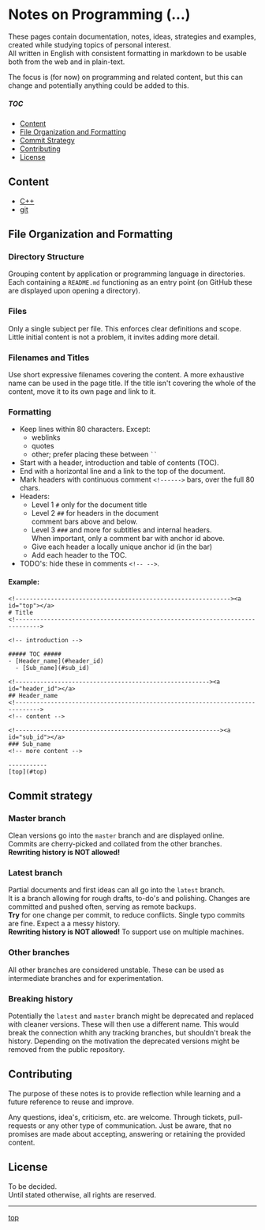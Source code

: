 <!-------------------------------------------------------------><a id="top"></a>
# Notes on Programming (...)
<!----------------------------------------------------------------------------->

<!-- introduction -->
These pages contain documentation, notes, ideas, strategies and examples,
created while studying topics of personal interest.  
All written in English <!-- for now --> with consistent formatting in markdown
to be usable both from the web and in plain-text.

The focus is (for now) on programming and related content, but this can
change and potentially anything could be added to this.

##### TOC #####
- [Content](#content)  
- [File Organization and Formatting](#organize)  
- [Commit Strategy](#commits)  
- [Contributing](#contributing)  
- [License](#license)  

<!---------------------------------------------------------><a id="content"></a>
## Content
<!----------------------------------------------------------------------------->

- [C++](./cpp/README.md)  
- [git](./git/README.md)  


<!--------------------------------------------------------><a id="organize"></a>
## File Organization and Formatting
<!----------------------------------------------------------------------------->
### Directory Structure
Grouping content by application or programming language in directories.
Each containing a `README.md` functioning as an entry point
(on GitHub these are displayed upon opening a directory).

### Files
Only a single subject per file.
This enforces clear definitions and scope.
Little initial content is not a problem, it invites adding more detail.

### Filenames and Titles
Use short expressive filenames covering the content. A more exhaustive name
can be used in the page title. If the title isn't covering the whole of the
content, move it to its own page and link to it.

<!------------------------------------------------------><a id="formatting"></a>
### Formatting
- Keep lines within 80 characters. Except:
    - weblinks
    - quotes
    - other; prefer placing these between ` `` `
- Start with a header, introduction and table of contents (TOC).
- End with a horizontal line and a link to the top of the document.
- Mark headers with continuous comment `<!------>` bars, over the full 80 chars.
- Headers:
    - Level 1 `#` only for the document title
    - Level 2 `##` for headers in the document  
      comment bars above and below.
    - Level 3 `###` and more for subtitles and internal headers.  
      When important, only a comment bar with anchor id above.
    - Give each header a locally unique anchor id (in the bar)
    - Add each header to the TOC.
- TODO's: hide these in comments `<!-- -->`.
<!-- TODO:
- Linking other files?
- Linking to relevant documents?? where?
- External links | references
    - Style? APA?
    - when inline?
    - inline formatting?
    - separate links section? (Wikipedia style)
    - differentiate between direct links (page) and general links (website)
- Remarks?? Notes??
- To-do | planning to write about
- ...
-->

#### Example:
````
<!-------------------------------------------------------------><a id="top"></a>
# Title
<!----------------------------------------------------------------------------->

<!-- introduction -->

##### TOC #####
- [Header_name](#header_id)  
  - [Sub_name](#sub_id)  

<!-------------------------------------------------------><a id="header_id"></a>
## Header_name
<!----------------------------------------------------------------------------->
<!-- content -->

<!----------------------------------------------------------><a id="sub_id"></a>
### Sub_name
<!-- more content -->

-----------
[top](#top)
````

<!---------------------------------------------------------><a id="commits"></a>
## Commit strategy
<!----------------------------------------------------------------------------->
### Master branch
Clean versions go into the `master` branch and are displayed online.  
Commits are cherry-picked and collated from the other branches.  
**Rewriting history is NOT allowed!**

### Latest branch
Partial documents and first ideas can all go into the `latest` branch.  
It is a branch allowing for rough drafts, to-do's and polishing.
Changes are committed and pushed often, serving as remote backups.  
**Try** for one change per commit, to reduce conflicts.
Single typo commits are fine. Expect a a messy history.  
**Rewriting history is NOT allowed!** To support use on multiple machines.

### Other branches
All other branches are considered unstable. These can be used as intermediate
branches and for experimentation.

### Breaking history
Potentially the `latest` and `master` branch might be deprecated and replaced
with cleaner versions.
These will then use a different name.
This would break the connection whith any tracking branches, but shouldn't
break the history.
Depending on the motivation the deprecated versions might be removed from
the public repository.

<!----------------------------------------------------><a id="contributing"></a>
## Contributing
<!----------------------------------------------------------------------------->
The purpose of these notes is to provide reflection while learning and a future
reference to reuse and improve.

Any questions, idea's, criticism, etc. are welcome.
Through tickets, pull-requests or any other type of communication.
Just be aware, that no promises are made about accepting, answering or retaining
the provided content.

<!---------------------------------------------------------><a id="license"></a>
## License
<!----------------------------------------------------------------------------->
To be decided.  
Until stated otherwise, all rights are reserved.

-----------
[top](#top)
